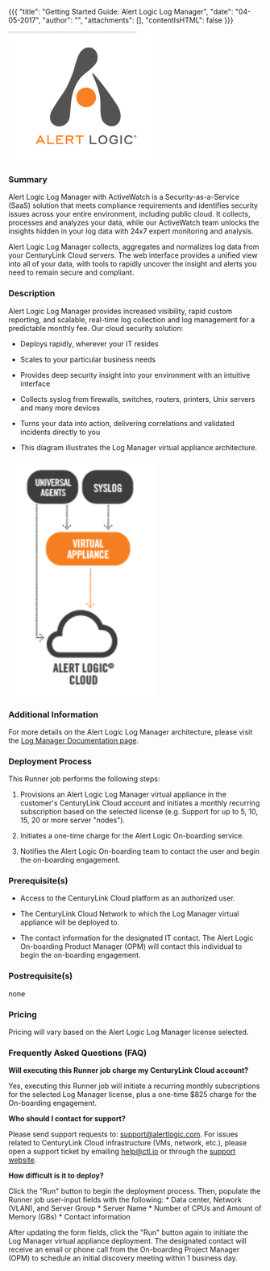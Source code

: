 {{{
"title": "Getting Started Guide: Alert Logic Log Manager",
"date": "04-05-2017",
"author": "",
"attachments": [],
"contentIsHTML": false
}}}

![Alert Logic-logo](../../images/Marketplace/Alert-Logic-logo.png)

### Summary

Alert Logic Log Manager with ActiveWatch is a Security-as-a-Service (SaaS) solution that meets compliance requirements and identifies security issues across your entire environment, including public cloud. It collects, processes and analyzes your data, while our ActiveWatch team unlocks the insights hidden in your log data with 24x7 expert monitoring and analysis.

Alert Logic Log Manager collects, aggregates and normalizes log data from your CenturyLink Cloud servers. The web interface provides a unified view into all of your data, with tools to rapidly uncover the insight and alerts you need to remain secure and compliant.

### Description

Alert Logic Log Manager provides increased visibility, rapid custom reporting, and scalable, real-time log collection and log management for a predictable monthly fee. Our cloud security solution:

* Deploys rapidly, wherever your IT resides

* Scales to your particular business needs

* Provides deep security insight into your environment with an intuitive interface

* Collects syslog from firewalls, switches, routers, printers, Unix servers and many more devices

* Turns your data into action, delivering correlations and validated incidents directly to you

* This diagram illustrates the Log Manager virtual appliance architecture.

![alertlogic-diagram](../../images/Marketplace/alertlogic-logmgr-appliance-architecture.png)

### Additional Information

For more details on the Alert Logic Log Manager architecture, please visit the [Log Manager Documentation page](https://docs.alertlogic.com/products101/log-manager-101.htm).

### Deployment Process

This Runner job performs the following steps:

1. Provisions an Alert Logic Log Manager virtual appliance in the customer's CenturyLink Cloud account and initiates a monthly recurring subscription based on the selected license (e.g. Support for up to 5, 10, 15, 20 or more server "nodes").

2. Initiates a one-time charge for the Alert Logic On-boarding service.

3. Notifies the Alert Logic On-boarding team to contact the user and begin the on-boarding engagement.

### Prerequisite(s)

* Access to the CenturyLink Cloud platform as an authorized user.

* The CenturyLink Cloud Network to which the Log Manager virtual appliance will be deployed to.

* The contact information for the designated IT contact. The Alert Logic On-boarding Product Manager (OPM) will contact this individual to begin the on-boarding engagement.

### Postrequisite(s)

none

### Pricing

Pricing will vary based on the Alert Logic Log Manager license selected.

### Frequently Asked Questions (FAQ)

**Will executing this Runner job charge my CenturyLink Cloud account?**

Yes, executing this Runner job will initiate a recurring monthly subscriptions for the selected Log Manager license, plus a one-time $825 charge for the On-boarding engagement.

**Who should I contact for support?**

Please send support requests to: support@alertlogic.com.
For issues related to CenturyLink Cloud infrastructure (VMs, network, etc.), please open a support ticket by emailing [help@ctl.io](mailto:help@ctl.io) or through the [support website](https://support.ctl.io/access/unauthenticated?return_to=https%3A%2F%2Ft3n.zendesk.com%2Ftickets%2Fnew).

**How difficult is it to deploy?**

Click the "Run" button to begin the deployment process. Then, populate the Runner job user-input fields with the following: * Data center, Network (VLAN), and Server Group * Server Name * Number of CPUs and Amount of Memory (GBs) * Contact information

After updating the form fields, click the "Run" button again to initiate the Log Manager virtual appliance deployment. The designated contact will receive an email or phone call from the On-boarding Project Manager (OPM) to schedule an initial discovery meeting within 1 business day.
